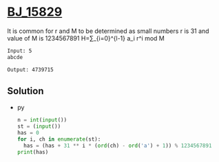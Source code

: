 # [BJ_15829](https://acmicpc.net/problem/15829)

It is common for r and M to be determined as small numbers
r is 31 and value of M is 1234567891
H=∑_{i=0}^{l-1} a_i r^i mod M

```txt
Input: 5
abcde

Output: 4739715
```

## Solution

* py

  ```py
  n = int(input())
  st = (input())
  has = 0
  for i, ch in enumerate(st):
    has = (has + 31 ** i * (ord(ch) - ord('a') + 1)) % 1234567891
  print(has)
  ```
